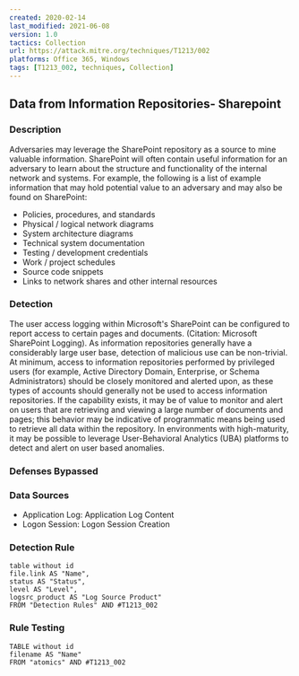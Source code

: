 ```yaml
---
created: 2020-02-14
last_modified: 2021-06-08
version: 1.0
tactics: Collection
url: https://attack.mitre.org/techniques/T1213/002
platforms: Office 365, Windows
tags: [T1213_002, techniques, Collection]
---
```


## Data from Information Repositories- Sharepoint

### Description

Adversaries may leverage the SharePoint repository as a source to mine valuable information. SharePoint will often contain useful information for an adversary to learn about the structure and functionality of the internal network and systems. For example, the following is a list of example information that may hold potential value to an adversary and may also be found on SharePoint:

* Policies, procedures, and standards
* Physical / logical network diagrams
* System architecture diagrams
* Technical system documentation
* Testing / development credentials
* Work / project schedules
* Source code snippets
* Links to network shares and other internal resources


### Detection

The user access logging within Microsoft's SharePoint can be configured to report access to certain pages and documents. (Citation: Microsoft SharePoint Logging). As information repositories generally have a considerably large user base, detection of malicious use can be non-trivial. At minimum, access to information repositories performed by privileged users (for example, Active Directory Domain, Enterprise, or Schema Administrators) should be closely monitored and alerted upon, as these types of accounts should generally not be used to access information repositories. If the capability exists, it may be of value to monitor and alert on users that are retrieving and viewing a large number of documents and pages; this behavior may be indicative of programmatic means being used to retrieve all data within the repository. In environments with high-maturity, it may be possible to leverage User-Behavioral Analytics (UBA) platforms to detect and alert on user based anomalies. 



### Defenses Bypassed



### Data Sources

  - Application Log: Application Log Content
  -  Logon Session: Logon Session Creation
### Detection Rule

```dataview
table without id
file.link AS "Name",
status AS "Status",
level AS "Level",
logsrc_product AS "Log Source Product"
FROM "Detection Rules" AND #T1213_002
```

### Rule Testing

```dataview
TABLE without id
filename AS "Name"
FROM "atomics" AND #T1213_002
```
